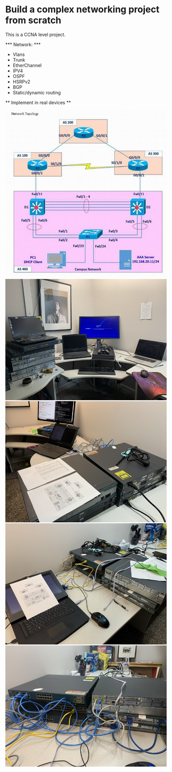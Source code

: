 
# Build a complex networking project from scratch  


This is a CCNA level project.  

*** Network: ***

- Vlans 
- Trunk 
- EtherChannel 
- IPV4 
- OSPF 
- HSRPv2 
- BGP 
- Static/dynamic routing 

** Implement in real devices ** 

![success](img/000.jpg)
![success](img/001.jpg)
![success](img/002.jpg)
![success](img/003.jpg)
![success](img/004.jpg)
